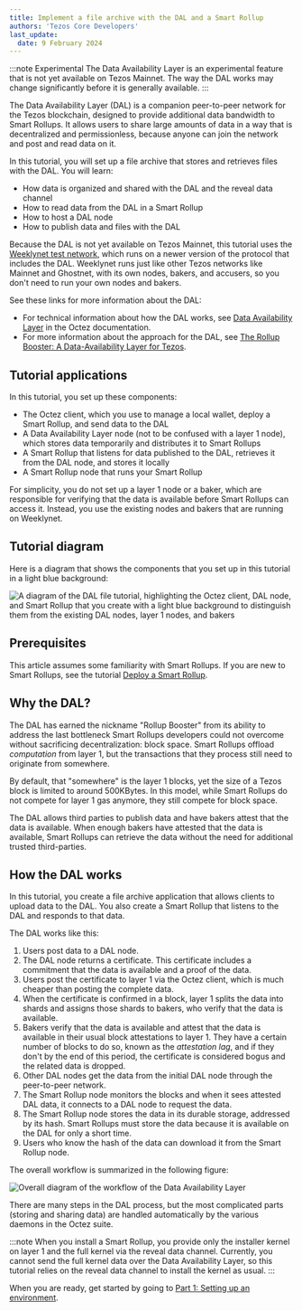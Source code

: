 ```yaml
---
title: Implement a file archive with the DAL and a Smart Rollup
authors: 'Tezos Core Developers'
last_update:
  date: 9 February 2024
---
```


:::note Experimental
The Data Availability Layer is an experimental feature that is not yet available on Tezos Mainnet.
The way the DAL works may change significantly before it is generally available.
:::

The Data Availability Layer (DAL) is a companion peer-to-peer network for the Tezos blockchain, designed to provide additional data bandwidth to Smart Rollups.
It allows users to share large amounts of data in a way that is decentralized and permissionless, because anyone can join the network and post and read data on it.

In this tutorial, you will set up a file archive that stores and retrieves files with the DAL.
You will learn:

- How data is organized and shared with the DAL and the reveal data channel
- How to read data from the DAL in a Smart Rollup
- How to host a DAL node
- How to publish data and files with the DAL

Because the DAL is not yet available on Tezos Mainnet, this tutorial uses the [Weeklynet test network](https://teztnets.com/weeklynet-about), which runs on a newer version of the protocol that includes the DAL.
Weeklynet runs just like other Tezos networks like Mainnet and Ghostnet, with its own nodes, bakers, and accusers, so you don't need to run your own nodes and bakers.

See these links for more information about the DAL:

- For technical information about how the DAL works, see [Data Availability Layer](https://tezos.gitlab.io/shell/dal.html) in the Octez documentation.
- For more information about the approach for the DAL, see [The Rollup Booster: A Data-Availability Layer for Tezos](https://research-development.nomadic-labs.com/data-availability-layer-tezos.html).

## Tutorial applications

In this tutorial, you set up these components:

- The Octez client, which you use to manage a local wallet, deploy a Smart Rollup, and send data to the DAL
- A Data Availability Layer node (not to be confused with a layer 1 node), which stores data temporarily and distributes it to Smart Rollups
- A Smart Rollup that listens for data published to the DAL, retrieves it from the DAL node, and stores it locally
- A Smart Rollup node that runs your Smart Rollup

For simplicity, you do not set up a layer 1 node or a baker, which are responsible for verifying that the data is available before Smart Rollups can access it.
Instead, you use the existing nodes and bakers that are running on Weeklynet.

## Tutorial diagram

Here is a diagram that shows the components that you set up in this tutorial in a light blue background:

![A diagram of the DAL file tutorial, highlighting the Octez client, DAL node, and Smart Rollup that you create with a light blue background to distinguish them from the existing DAL nodes, layer 1 nodes, and bakers](/img/tutorials/dal-file-tutorial-setup.png)

<!-- https://lucid.app/lucidchart/58f5577e-91b5-4237-89c4-a8cdf81c71ad/edit -->

## Prerequisites

This article assumes some familiarity with Smart Rollups.
If you are new to Smart Rollups, see the tutorial [Deploy a Smart Rollup](./smart-rollup).

## Why the DAL?

The DAL has earned the nickname "Rollup Booster" from its ability to address
the last bottleneck Smart Rollups developers could not overcome without
sacrificing decentralization: block space. Smart Rollups offload
*computation* from layer 1, but the transactions that they process still need to
originate from somewhere.

By default, that "somewhere" is the layer 1 blocks, yet the size of a Tezos
block is limited to around 500KBytes. In this model, while Smart Rollups do not
compete for layer 1 gas anymore, they still compete for block space.

The DAL allows third parties to publish data and have bakers attest that the data is available.
When enough bakers have attested that the data is available, Smart Rollups can retrieve the data without the need for additional trusted third-parties.

## How the DAL works

In this tutorial, you create a file archive application that allows clients to upload data to the DAL.
You also create a Smart Rollup that listens to the DAL and responds to that data.

The DAL works like this:

1. Users post data to a DAL node.
1. The DAL node returns a certificate.
This certificate includes a commitment that the data is available and a proof of the data.
1. Users post the certificate to layer 1 via the Octez client, which is much cheaper than posting the complete data.
1. When the certificate is confirmed in a block, layer 1 splits the data into shards and assigns those shards to bakers, who verify that the data is available.
1. Bakers verify that the data is available and attest that the data is available in their usual block attestations to layer 1.
They have a certain number of blocks to do so, known as the _attestation lag_, and if they don't by the end of this period, the certificate is considered bogus and the related data is dropped.
1. Other DAL nodes get the data from the initial DAL node through the peer-to-peer network.
1. The Smart Rollup node monitors the blocks and when it sees attested DAL data, it connects to a DAL node to request the data.
1. The Smart Rollup node stores the data in its durable storage, addressed by its hash.
Smart Rollups must store the data because it is available on the DAL for only a short time.
1. Users who know the hash of the data can download it from the Smart Rollup node.

The overall workflow is summarized in the following figure:

![Overall diagram of the workflow of the Data Availability Layer](/img/architecture/dal-workflow.png)
<!-- https://lucid.app/lucidchart/cc422278-7319-4a2f-858a-a7b72e1ea3a6/edit -->

There are many steps in the DAL process, but the most complicated parts (storing and sharing data) are handled automatically by the various daemons in the Octez suite.

:::note
When you install a Smart Rollup, you provide only the installer kernel on layer 1 and the full kernel via the reveal data channel.
Currently, you cannot send the full kernel data over the Data Availability Layer, so this tutorial relies on the reveal data channel to install the kernel as usual.
:::

When you are ready, get started by going to [Part 1: Setting up an environment](./build-files-archive-with-dal/set-up-environment).
